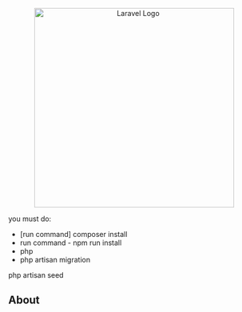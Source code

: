 <p align="center"><a href="https://laravel.com" target="_blank"><img src="https://raw.githubusercontent.com/laravel/art/master/logo-lockup/5%20SVG/2%20CMYK/1%20Full%20Color/laravel-logolockup-cmyk-red.svg" width="400" alt="Laravel Logo"></a></p>



<p>
you must do:

- [run command] composer install
- run command - npm run install
-   php
- php artisan migration
</p> php artisan seed

## About 

